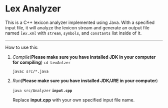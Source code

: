 Lex Analyzer
===========

This is a C++ lexicon analyzer implemented using Java. With a specified input file, it will analyze the lexicon stream and generate an output file named  _`lex.xml`_ with `stream`, `symbols`, and `constants` list inside of it.
 
-----------------------------------------------

How to use this:

1. _Compile_(**Please make sure you have installed JDK in your computer for compiling**)
    `cd LexAnlzer`

    `javac src/*.java`        
        
2. _Run_(**Please make sure you have installed JDK/JRE in your computer**)

    `java src/Analyzer` **`input.cpp`**

	Replace **input.cpp** with your own specified input file name.
                